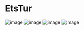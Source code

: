 # EtsTur

![image](https://user-images.githubusercontent.com/36274941/194046345-d4fdd20c-2bda-4d34-99d1-9ca0562dee4d.png)
![image](https://user-images.githubusercontent.com/36274941/194046405-6c3a3835-6db5-4dca-927f-044d711ab5ec.png)
![image](https://user-images.githubusercontent.com/36274941/194046457-4eaab3bb-d47b-4ee7-ab20-f53372a44039.png)
![image](https://user-images.githubusercontent.com/36274941/194046548-a07e0d31-751f-4afb-b6e6-57ec7a75e201.png)
